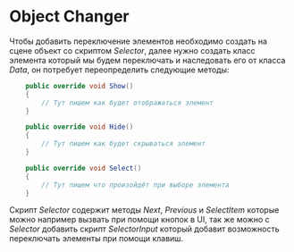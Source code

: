 # Object Changer
Чтобы добавить переключение элементов необходимо создать на сцене объект со скриптом *Selector*, далее нужно создать класс элемента который мы будем переключать и наследовать его от класса *Data*, он потребует переопределить следующие методы:
```cs
    public override void Show()
    {
        // Тут пишем как будет отображаться элемент
    }

    public override void Hide()
    {
        // Тут пишем как будет скрываться элемент
    }

    public override void Select()
    {
        // Тут пишем что произойдёт при выборе элемента
    }
```
Скрипт *Selector* содержит методы *Next*, *Previous* и *SelectItem* которые можно например вызвать при помощи кнопок в UI, так же можно с *Selector* добавить скрипт *SelectorInput* который добавит возможность переключать элементы при помощи клавиш.